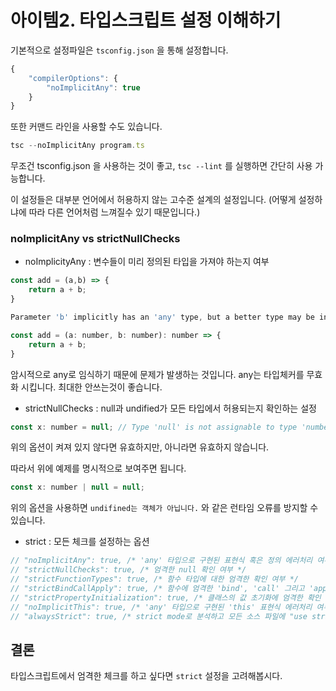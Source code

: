 # 아이템2. 타입스크립트 설정 이해하기

기본적으로 설정파일은 `tsconfig.json` 을 통해 설정합니다.

```jsx
{
	"compilerOptions": {
		"noImplicitAny": true
	}
}
```

또한 커맨드 라인을 사용할 수도 있습니다.

```jsx
tsc --noImplicitAny program.ts
```

무조건 tsconfig.json 을 사용하는 것이 좋고, `tsc --lint` 를 실행하면 간단히 사용 가능합니다.

이 설정들은 대부분 언어에서 허용하지 않는 고수준 설계의 설정입니다. (어떻게 설정하냐에 따라 다른 언어처럼 느껴질수 있기 때문입니다.)

### noImplicitAny vs strictNullChecks

- noImplicityAny : 변수들이 미리 정의된 타입을 가져야 하는지 여부

```jsx
const add = (a,b) => {
	return a + b;
}

Parameter 'b' implicitly has an 'any' type, but a better type may be inferred from usage.

const add = (a: number, b: number): number => {
	return a + b;
}
```

암시적으로 any로 임식하기 때문에 문제가 발생하는 것입니다. any는 타입체커를 무효화 시킵니다. 최대한 안쓰는것이 좋습니다.

- strictNullChecks : null과 undified가 모든 타입에서 허용되는지 확인하는 설정

```jsx
const x: number = null; // Type 'null' is not assignable to type 'number'.
```

위의 옵션이 켜져 있지 않다면 유효하지만, 아니라면 유효하지 않습니다.

따라서 위에 예제를 명시적으로 보여주면 됩니다.

```jsx
const x: number | null = null;
```

위의 옵션을 사용하면 `undifined는 객체가 아닙니다.` 와 같은 런타임 오류를 방지할 수 있습니다.

- strict : 모든 체크를 설정하는 옵션

```jsx
// "noImplicitAny": true, /* 'any' 타입으로 구현된 표현식 혹은 정의 에러처리 여부 */
// "strictNullChecks": true, /* 엄격한 null 확인 여부 */
// "strictFunctionTypes": true, /* 함수 타입에 대한 엄격한 확인 여부 */
// "strictBindCallApply": true, /* 함수에 엄격한 'bind', 'call' 그리고 'apply' 메소드 사용 여부 */
// "strictPropertyInitialization": true, /* 클래스의 값 초기화에 엄격한 확인 여부 */
// "noImplicitThis": true, /* 'any' 타입으로 구현된 'this' 표현식 에러처리 여부 */
// "alwaysStrict": true, /* strict mode로 분석하고 모든 소스 파일에 "use strict"를 추가할 지 여부 */
```

## 결론

타입스크립트에서 엄격한 체크를 하고 싶다면 `strict` 설정을 고려해봅시다.
